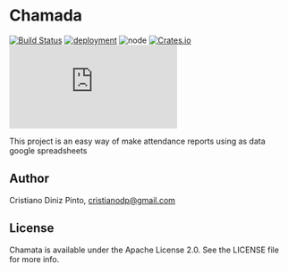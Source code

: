 # Chamada

[![Build Status](https://travis-ci.com/cristianodiniz/chamada.svg?branch=master)](https://travis-ci.com/cristianodiniz/chamada)
[![deployment](https://img.shields.io/badge/deployment-passing-green)](http://chamada-test.surge.sh) 
![node](https://img.shields.io/node/v/git-master-merged) 
[![Crates.io](https://img.shields.io/crates/l/rustc-serialize)](https://raw.githubusercontent.com/cristianodiniz/chamada/master/LICENSE)
[![Chromium HSTS preload](https://img.shields.io/hsts/preload/chamada-test.surge.sh?label=online)](http://chamada-test.surge.sh)



This project is an easy way of make attendance reports using as data google spreadsheets


## Author

Cristiano Diniz Pinto, cristianodp@gmail.com

## License
Chamata is available under the Apache License 2.0. See the LICENSE file for more info.
